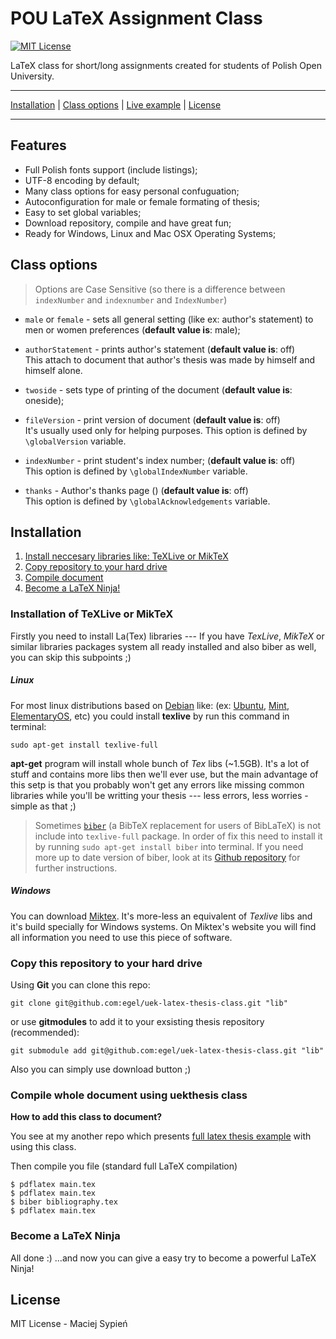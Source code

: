 # POU LaTeX Assignment Class
[![MIT License](http://img.shields.io/badge/license-MIT-yellowgreen.svg)](https://github.com/egel/uek-latex-thesis-class/blob/master/LICENSE)

LaTeX class for short/long assignments created for students of Polish Open University.

* * *
[Installation](#installation) | [Class options](#class-options) | [Live example](https://www.sharelatex.com/project/548b548ddbb91e9c7f2351d6) | [License](#license)
* * *

## Features

  - Full Polish fonts support (include listings);
  - UTF-8 encoding by default;
  - Many class options for easy personal confuguation;
  - Autoconfiguration for male or female formating of thesis;
  - Easy to set global variables;
  - Download repository, compile and have great fun;
  - Ready for Windows, Linux and Mac OSX Operating Systems;


## Class options

> Options are Case Sensitive (so there is a difference between `indexNumber` and `indexnumber` and `IndexNumber`)

  - `male` or `female` - sets all general setting (like ex: author's statement) to men or women preferences (**default value is**: male);

  - `authorStatement` - prints author's statement (**default value is**: off) <br/>This attach to document that author's thesis was made by himself and himself alone.

  - `twoside` - sets type of printing of the document (**default value is**: oneside);

  - `fileVersion` - print version of document (**default value is**: off) <br/>It's usually used only for helping purposes. This option is defined by `\globalVersion` variable.

  - `indexNumber` - print student's index number; (**default value is**: off) <br/>This option is defined by `\globalIndexNumber` variable.

  - `thanks` - Author's thanks page () (**default value is**: off) <br/>This option is defined by `\globalAcknowledgements` variable.

## Installation

1. [Install neccesary libraries like: TeXLive or MikTeX](#installation-of-texlive-or-miktex)
2. [Copy repository to your hard drive](#copy-this-repository-to-your-hard-drive)
3. [Compile document](#compile-whole-document-using-uekthesis-class)
3. [Become a LaTeX Ninja!](#become-a-latex-ninja)

### Installation of TeXLive or MikTeX
Firstly you need to install La(Tex) libraries --- If you have *TexLive*, *MikTeX* or similar libraries packages system all ready installed and also biber as well, you can skip this subpoints ;)

##### Linux
For most linux distributions based on [Debian](https://www.debian.org/) like: (ex: [Ubuntu](http://www.ubuntu.com/), [Mint](http://www.linuxmint.com/), [ElementaryOS](http://elementaryos.org/), etc) you could install **texlive** by run this command in terminal:

    sudo apt-get install texlive-full

**apt-get** program will install whole bunch of *Tex* libs (~1.5GB). It's a lot of stuff and contains more libs then we'll ever use, but the main advantage of this setp is that you probably won't get any errors like missing common libraries while you'll be writting your thesis --- less errors, less worries - simple as that ;)

> Sometimes [`biber`](http://biblatex-biber.sourceforge.net/) (a BibTeX replacement for users of BibLaTeX) is not include into `texlive-full` package. In order of fix this need to install it by running `sudo apt-get install biber` into terminal. If you need more up to date version of biber, look at its [Github repository](https://github.com/plk/biber) for further instructions.

##### Windows
You can download [Miktex](http://miktex.org/). It's more-less an equivalent of *Texlive* libs and it's build specially for Windows systems. On Miktex's website you will find all information you need to use this piece of software.

### Copy this repository to your hard drive

Using **Git** you can clone this repo:

    git clone git@github.com:egel/uek-latex-thesis-class.git "lib"

or use **gitmodules** to add it to your exsisting thesis repository (recommended):

    git submodule add git@github.com:egel/uek-latex-thesis-class.git "lib"

Also you can simply use download button ;)

### Compile whole document using uekthesis class

**How to add this class to document?**

You see at my another repo which presents [full latex thesis example](https://github.com/egel/latex-thesis-example) with using this class.

Then compile you file (standard full LaTeX compilation)

    $ pdflatex main.tex
    $ pdflatex main.tex
    $ biber bibliography.tex
    $ pdflatex main.tex

### Become a LaTeX Ninja
All done :)  ...and now you can give a easy try to become a powerful LaTeX Ninja!


## License
MIT License - Maciej Sypień
